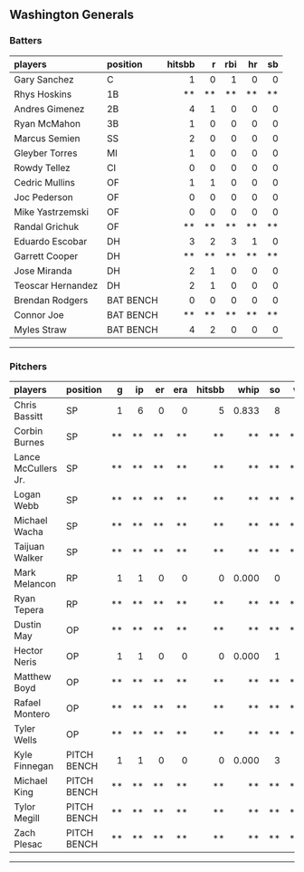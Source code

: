 ## Washington Generals

### Batters

 
|players           |position  | hitsbb|  r| rbi| hr| sb| 
|:-----------------|:---------|------:|--:|---:|--:|--:| 
|Gary Sanchez      |C         |      1|  0|   1|  0|  0| 
|Rhys Hoskins      |1B        |     **| **|  **| **| **| 
|Andres Gimenez    |2B        |      4|  1|   0|  0|  0| 
|Ryan McMahon      |3B        |      1|  0|   0|  0|  0| 
|Marcus Semien     |SS        |      2|  0|   0|  0|  0| 
|Gleyber Torres    |MI        |      1|  0|   0|  0|  0| 
|Rowdy Tellez      |CI        |      0|  0|   0|  0|  0| 
|Cedric Mullins    |OF        |      1|  1|   0|  0|  0| 
|Joc Pederson      |OF        |      0|  0|   0|  0|  0| 
|Mike Yastrzemski  |OF        |      0|  0|   0|  0|  0| 
|Randal Grichuk    |OF        |     **| **|  **| **| **| 
|Eduardo Escobar   |DH        |      3|  2|   3|  1|  0| 
|Garrett Cooper    |DH        |     **| **|  **| **| **| 
|Jose Miranda      |DH        |      2|  1|   0|  0|  0| 
|Teoscar Hernandez |DH        |      2|  1|   0|  0|  0| 
|Brendan Rodgers   |BAT BENCH |      0|  0|   0|  0|  0| 
|Connor Joe        |BAT BENCH |     **| **|  **| **| **| 
|Myles Straw       |BAT BENCH |      4|  2|   0|  0|  0| 


* * *

### Pitchers

 
|players             |position    |  g| ip| er| era| hitsbb|  whip| so|  w| sv| 
|:-------------------|:-----------|--:|--:|--:|---:|------:|-----:|--:|--:|--:| 
|Chris Bassitt       |SP          |  1|  6|  0|   0|      5| 0.833|  8|  1|  0| 
|Corbin Burnes       |SP          | **| **| **|  **|     **|    **| **| **| **| 
|Lance McCullers Jr. |SP          | **| **| **|  **|     **|    **| **| **| **| 
|Logan Webb          |SP          | **| **| **|  **|     **|    **| **| **| **| 
|Michael Wacha       |SP          | **| **| **|  **|     **|    **| **| **| **| 
|Taijuan Walker      |SP          | **| **| **|  **|     **|    **| **| **| **| 
|Mark Melancon       |RP          |  1|  1|  0|   0|      0| 0.000|  0|  0|  0| 
|Ryan Tepera         |RP          | **| **| **|  **|     **|    **| **| **| **| 
|Dustin May          |OP          | **| **| **|  **|     **|    **| **| **| **| 
|Hector Neris        |OP          |  1|  1|  0|   0|      0| 0.000|  1|  0|  0| 
|Matthew Boyd        |OP          | **| **| **|  **|     **|    **| **| **| **| 
|Rafael Montero      |OP          | **| **| **|  **|     **|    **| **| **| **| 
|Tyler Wells         |OP          | **| **| **|  **|     **|    **| **| **| **| 
|Kyle Finnegan       |PITCH BENCH |  1|  1|  0|   0|      0| 0.000|  3|  0|  1| 
|Michael King        |PITCH BENCH | **| **| **|  **|     **|    **| **| **| **| 
|Tylor Megill        |PITCH BENCH | **| **| **|  **|     **|    **| **| **| **| 
|Zach Plesac         |PITCH BENCH | **| **| **|  **|     **|    **| **| **| **| 


* * *


